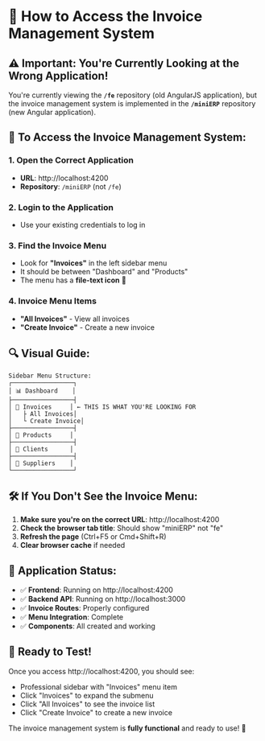 # 🎯 How to Access the Invoice Management System

## ⚠️ Important: You're Currently Looking at the Wrong Application!

You're currently viewing the **`/fe`** repository (old AngularJS application), but the invoice management system is implemented in the **`/miniERP`** repository (new Angular application).

## 🚀 To Access the Invoice Management System:

### 1. **Open the Correct Application**
- **URL**: http://localhost:4200
- **Repository**: `/miniERP` (not `/fe`)

### 2. **Login to the Application**
- Use your existing credentials to log in

### 3. **Find the Invoice Menu**
- Look for **"Invoices"** in the left sidebar menu
- It should be between "Dashboard" and "Products"
- The menu has a **file-text icon** 📄

### 4. **Invoice Menu Items**
- **"All Invoices"** - View all invoices
- **"Create Invoice"** - Create a new invoice

## 🔍 Visual Guide:

```
Sidebar Menu Structure:
┌─────────────────┐
│ 📊 Dashboard    │
├─────────────────┤
│ 📄 Invoices     │ ← THIS IS WHAT YOU'RE LOOKING FOR
│   ├ All Invoices│
│   └ Create Invoice│
├─────────────────┤
│ 🛒 Products     │
├─────────────────┤
│ 👥 Clients      │
├─────────────────┤
│ 🏪 Suppliers    │
└─────────────────┘
```

## 🛠️ If You Don't See the Invoice Menu:

1. **Make sure you're on the correct URL**: http://localhost:4200
2. **Check the browser tab title**: Should show "miniERP" not "fe"
3. **Refresh the page** (Ctrl+F5 or Cmd+Shift+R)
4. **Clear browser cache** if needed

## 📱 Application Status:

- ✅ **Frontend**: Running on http://localhost:4200
- ✅ **Backend API**: Running on http://localhost:3000
- ✅ **Invoice Routes**: Properly configured
- ✅ **Menu Integration**: Complete
- ✅ **Components**: All created and working

## 🎉 Ready to Test!

Once you access http://localhost:4200, you should see:
- Professional sidebar with "Invoices" menu item
- Click "Invoices" to expand the submenu
- Click "All Invoices" to see the invoice list
- Click "Create Invoice" to create a new invoice

The invoice management system is **fully functional** and ready to use! 🚀
